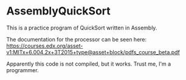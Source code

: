 # AssemblyQuickSort
This is a practice program of QuickSort written in Assembly.

The documentation for the processor can be seen here:
https://courses.edx.org/asset-v1:MITx+6.004.2x+3T2015+type@asset+block/pdfs_course_beta.pdf

Apparently this code is not compiled, but it works. Trust me, I'm a programmer.
